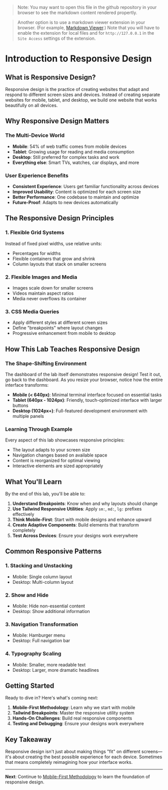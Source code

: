 > Note: You may want to open this file in the github repository in your browser to see the markdown content rendered propertly.

> Another option is to use a markdown viewer extension in your browser. (For example, [Markdown Viewer](https://github.com/simov/markdown-viewer).) Note that you will have to enable the extension for local files and for `http://127.0.0.1` in the `Site Access` settings of the extension.

# Introduction to Responsive Design

## What is Responsive Design?

Responsive design is the practice of creating websites that adapt and respond to different screen sizes and devices. Instead of creating separate websites for mobile, tablet, and desktop, we build one website that works beautifully on all devices.

## Why Responsive Design Matters

### The Multi-Device World
- **Mobile**: 54% of web traffic comes from mobile devices
- **Tablet**: Growing usage for reading and media consumption
- **Desktop**: Still preferred for complex tasks and work
- **Everything else**: Smart TVs, watches, car displays, and more

### User Experience Benefits
- **Consistent Experience**: Users get familiar functionality across devices
- **Improved Usability**: Content is optimized for each screen size
- **Better Performance**: One codebase to maintain and optimize
- **Future-Proof**: Adapts to new devices automatically

## The Responsive Design Principles

### 1. Flexible Grid Systems
Instead of fixed pixel widths, use relative units:
- Percentages for widths
- Flexible containers that grow and shrink
- Column layouts that stack on smaller screens

### 2. Flexible Images and Media
- Images scale down for smaller screens
- Videos maintain aspect ratios
- Media never overflows its container

### 3. CSS Media Queries
- Apply different styles at different screen sizes
- Define "breakpoints" where layout changes
- Progressive enhancement from mobile to desktop

## How This Lab Teaches Responsive Design

### The Shape-Shifting Environment
The dashboard of the lab itself demonstrates responsive design! Test it out, go back to the dashboard. As you resize your browser, notice how the entire
interface transforms:

- **Mobile (< 640px)**: Minimal terminal interface focused on essential tasks
- **Tablet (640px - 1024px)**: Friendly, touch-optimized interface with larger buttons
- **Desktop (1024px+)**: Full-featured development environment with multiple panels

### Learning Through Example
Every aspect of this lab showcases responsive principles:
- The layout adapts to your screen size
- Navigation changes based on available space
- Content is reorganized for optimal viewing
- Interactive elements are sized appropriately

## What You'll Learn

By the end of this lab, you'll be able to:

1. **Understand Breakpoints**: Know when and why layouts should change
2. **Use Tailwind Responsive Utilities**: Apply `sm:`, `md:`, `lg:` prefixes effectively
3. **Think Mobile-First**: Start with mobile designs and enhance upward
4. **Create Adaptive Components**: Build elements that transform completely
5. **Test Across Devices**: Ensure your designs work everywhere

## Common Responsive Patterns

### 1. Stacking and Unstacking
- Mobile: Single column layout
- Desktop: Multi-column layout

### 2. Show and Hide
- Mobile: Hide non-essential content
- Desktop: Show additional information

### 3. Navigation Transformation
- Mobile: Hamburger menu
- Desktop: Full navigation bar

### 4. Typography Scaling
- Mobile: Smaller, more readable text
- Desktop: Larger, more dramatic headlines

## Getting Started

Ready to dive in? Here's what's coming next:

1. **Mobile-First Methodology**: Learn why we start with mobile
2. **Tailwind Breakpoints**: Master the responsive utility system
3. **Hands-On Challenges**: Build real responsive components
4. **Testing and Debugging**: Ensure your designs work everywhere

## Key Takeaway

Responsive design isn't just about making things "fit" on different screens—it's about creating the best possible experience for each device. Sometimes that means completely reimagining how your interface works.

---

**Next**: Continue to [Mobile-First Methodology](mobile-first.md) to learn the foundation of responsive design.
